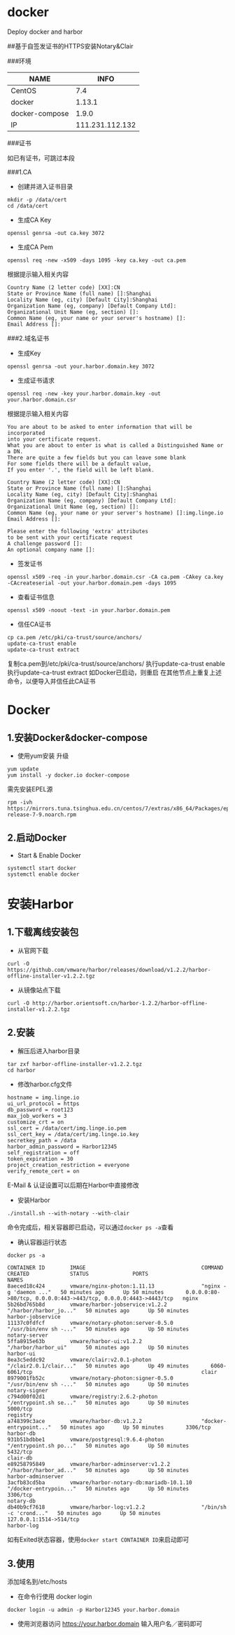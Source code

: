 # docker
Deploy docker and harbor

##基于自签发证书的HTTPS安装Notary&Clair

###环境

| NAME | INFO |
| ---------- | -------- |
| CentOS | 7.4 |
| docker | 1.13.1 |
| docker-compose | 1.9.0 |
| IP | 111.231.112.132 |

###证书

如已有证书，可跳过本段

###1.CA

* 创建并进入证书目录
 ```
 mkdir -p /data/cert
 cd /data/cert
 ```
* 生成CA Key
 ```
 openssl genrsa -out ca.key 3072
 ```
* 生成CA Pem
 ```
 openssl req -new -x509 -days 1095 -key ca.key -out ca.pem
 ```
 根据提示输入相关内容

 ```
Country Name (2 letter code) [XX]:CN
State or Province Name (full name) []:Shanghai
Locality Name (eg, city) [Default City]:Shanghai
Organization Name (eg, company) [Default Company Ltd]:
Organizational Unit Name (eg, section) []:
Common Name (eg, your name or your server's hostname) []:
Email Address []:
 ```
###2.域名证书

* 生成Key
```
openssl genrsa -out your.harbor.domain.key 3072
```
* 生成证书请求
```
openssl req -new -key your.harbor.domain.key -out your.harbor.domain.csr
```
根据提示输入相关内容
```
You are about to be asked to enter information that will be incorporated
into your certificate request.
What you are about to enter is what is called a Distinguished Name or a DN.
There are quite a few fields but you can leave some blank
For some fields there will be a default value,
If you enter '.', the field will be left blank.

Country Name (2 letter code) [XX]:CN
State or Province Name (full name) []:Shanghai
Locality Name (eg, city) [Default City]:Shanghai
Organization Name (eg, company) [Default Company Ltd]:
Organizational Unit Name (eg, section) []:
Common Name (eg, your name or your server's hostname) []:img.linge.io
Email Address []:

Please enter the following 'extra' attributes
to be sent with your certificate request
A challenge password []:
An optional company name []:
```
* 签发证书
```
openssl x509 -req -in your.harbor.domain.csr -CA ca.pem -CAkey ca.key -CAcreateserial -out your.harbor.domain.pem -days 1095
```
* 查看证书信息
```
openssl x509 -noout -text -in your.harbor.domain.pem
```
* 信任CA证书
```
cp ca.pem /etc/pki/ca-trust/source/anchors/
update-ca-trust enable
update-ca-trust extract
```
复制ca.pem到/etc/pki/ca-trust/source/anchors/
执行update-ca-trust enable
执行update-ca-trust extract
如Docker已启动，则重启
在其他节点上重复上述命令，以便导入并信任此CA证书

# Docker

## 1.安装Docker&docker-compose

* 使用yum安装
升级
```
yum update
yum install -y docker.io docker-compose
```
需先安装EPEL源
```
rpm -ivh https://mirrors.tuna.tsinghua.edu.cn/centos/7/extras/x86_64/Packages/epel-release-7-9.noarch.rpm
```
## 2.启动Docker

* Start & Enable Docker
```
systemctl start docker
systemctl enable docker
```

# 安装Harbor

## 1.下载离线安装包

* 从官网下载
```
curl -O https://github.com/vmware/harbor/releases/download/v1.2.2/harbor-offline-installer-v1.2.2.tgz
```
* 从镜像站点下载
```
curl -O http://harbor.orientsoft.cn/harbor-1.2.2/harbor-offline-installer-v1.2.2.tgz
```

## 2.安装

* 解压后进入harbor目录
```
tar zxf harbor-offline-installer-v1.2.2.tgz
cd harbor
```
* 修改harbor.cfg文件
```
hostname = img.linge.io
ui_url_protocol = https
db_password = root123
max_job_workers = 3
customize_crt = on
ssl_cert = /data/cert/img.linge.io.pem
ssl_cert_key = /data/cert/img.linge.io.key
secretkey_path = /data
harbor_admin_password = Harbor12345
self_registration = off
token_expiration = 30
project_creation_restriction = everyone
verify_remote_cert = on
```
E-Mail & 认证设置可以后期在Harbor中直接修改

* 安装Harbor
```
./install.sh --with-notary --with-clair
```
命令完成后，相关容器即已启动，可以通过`docker ps -a`查看

* 确认容器运行状态
```
docker ps -a

CONTAINER ID        IMAGE                                     COMMAND                  CREATED             STATUS              PORTS                                                              NAMES
8aeced18c424        vmware/nginx-photon:1.11.13               "nginx -g 'daemon ..."   50 minutes ago      Up 50 minutes       0.0.0.0:80->80/tcp, 0.0.0.0:443->443/tcp, 0.0.0.0:4443->4443/tcp   nginx
5b26bd765b8d        vmware/harbor-jobservice:v1.2.2           "/harbor/harbor_jo..."   50 minutes ago      Up 50 minutes                                                                          harbor-jobservice
11137c0fdfcf        vmware/notary-photon:server-0.5.0         "/usr/bin/env sh -..."   50 minutes ago      Up 50 minutes                                                                          notary-server
5ffa8915e63b        vmware/harbor-ui:v1.2.2                   "/harbor/harbor_ui"      50 minutes ago      Up 50 minutes                                                                          harbor-ui
8ea3c5eddc92        vmware/clair:v2.0.1-photon                "/clair2.0.1/clair..."   50 minutes ago      Up 49 minutes       6060-6061/tcp                                                      clair
8979001fb52c        vmware/notary-photon:signer-0.5.0         "/usr/bin/env sh -..."   50 minutes ago      Up 50 minutes                                                                          notary-signer
c794d00f02d1        vmware/registry:2.6.2-photon              "/entrypoint.sh se..."   50 minutes ago      Up 50 minutes       5000/tcp                                                           registry
a748399c3ace        vmware/harbor-db:v1.2.2                   "docker-entrypoint..."   50 minutes ago      Up 50 minutes       3306/tcp                                                           harbor-db
931b51bdbbe1        vmware/postgresql:9.6.4-photon            "/entrypoint.sh po..."   50 minutes ago      Up 50 minutes       5432/tcp                                                           clair-db
e89258795849        vmware/harbor-adminserver:v1.2.2          "/harbor/harbor_ad..."   50 minutes ago      Up 50 minutes                                                                          harbor-adminserver
3acfb83cd5ba        vmware/harbor-notary-db:mariadb-10.1.10   "/docker-entrypoin..."   50 minutes ago      Up 50 minutes       3306/tcp                                                           notary-db
db40b9cf7618        vmware/harbor-log:v1.2.2                  "/bin/sh -c 'crond..."   50 minutes ago      Up 50 minutes       127.0.0.1:1514->514/tcp                                            harbor-log
```
如有Exited状态容器，使用`docker start CONTAINER ID`来启动即可

## 3.使用

添加域名到/etc/hosts
* 在命令行使用
docker login
```
docker login -u admin -p Harbor12345 your.harbor.domain
```
* 使用浏览器访问
https://your.harbor.domain
输入用户名／密码即可
